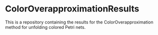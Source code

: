 # ColorOverapproximationResults
This is a repository containing the results for the ColorOverapproximation method for unfolding colored Petri nets.
